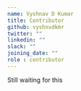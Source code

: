 ```yaml
---
name: Vyshnav D Kumar
title: Contributor
github: vyshnvdkmr
twitter: ""
linkedin: ""
slack: ""
joining_date: ""
role : contributor
---
```


Still waiting for this
